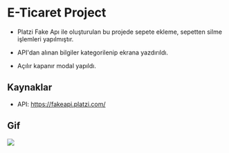# E-Ticaret Project

- Platzi Fake Apı ile oluşturulan bu projede sepete ekleme, sepetten silme işlemleri yapılmıştır.

- API'dan alınan bilgiler kategorilenip ekrana yazdırıldı.

- Açılır kapanır modal yapıldı.

## Kaynaklar

- API: https://fakeapi.platzi.com/

## Gif

<img src="scr.gif"/>
